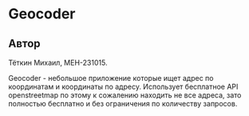 # Geocoder

## Автор 
Тёткин Михаил, МЕН-231015.

Geocoder - небольшое приложение которые ищет адрес по координатам и координаты по адресу. Использует бесплатное API openstreetmap по этому к сожалению находить не все адреса, зато полностью бесплатно и без ограничения по количеству запросов.
